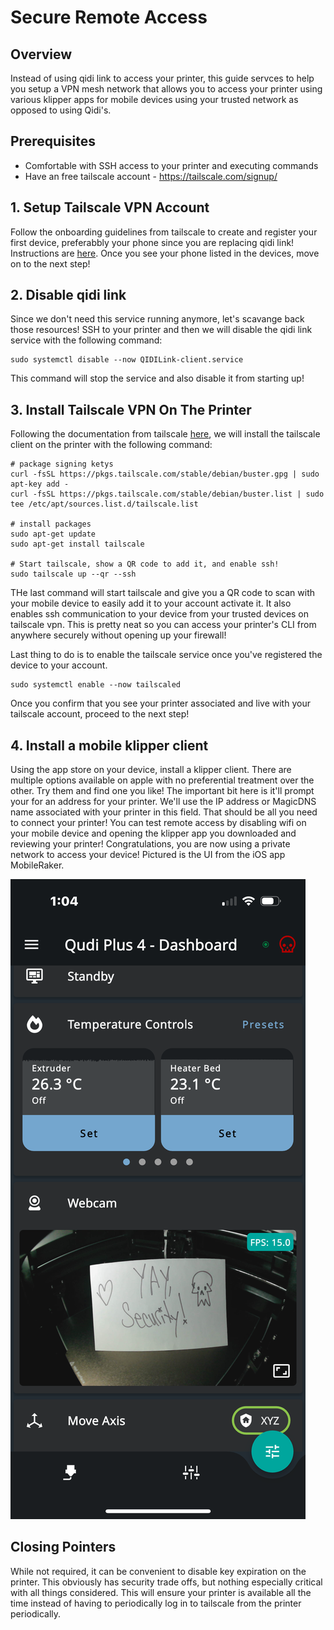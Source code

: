 # Secure Remote Access

## Overview
Instead of using qidi link to access your printer, this guide servces to help you 
setup a VPN mesh network that allows you to access your printer using various klipper
apps for mobile devices using your trusted network as opposed to using Qidi's. 

## Prerequisites
* Comfortable with SSH access to your printer and executing commands
* Have an free tailscale account - https://tailscale.com/signup/

## 1. Setup Tailscale VPN Account
Follow the onboarding guidelines from tailscale to create and register your first device, preferabbly your phone since you are replacing qidi link! Instructions are [here](https://tailscale.com/kb/1017/install). Once you see your phone listed in the devices, move on to the next step!

## 2. Disable qidi link
Since we don't need this service running anymore, let's scavange back those resources! SSH to your printer and then we will disable the qidi link service with the following command:

```
sudo systemctl disable --now QIDILink-client.service
```

This command will stop the service and also disable it from starting up! 

## 3. Install Tailscale VPN On The Printer
Following the documentation from tailscale [here](https://tailscale.com/kb/1041/install-debian-buster), we will install the tailscale client on the printer with the following command:

```
# package signing ketys
curl -fsSL https://pkgs.tailscale.com/stable/debian/buster.gpg | sudo apt-key add -
curl -fsSL https://pkgs.tailscale.com/stable/debian/buster.list | sudo tee /etc/apt/sources.list.d/tailscale.list

# install packages
sudo apt-get update
sudo apt-get install tailscale

# Start tailscale, show a QR code to add it, and enable ssh!
sudo tailscale up --qr --ssh
```
THe last command will start tailscale and give you a QR code to scan with your mobile device to easily add it to your account activate it. It also enables ssh communication to your device from your trusted devices on tailscale vpn. This is pretty neat so you can access your printer's CLI from anywhere securely without opening up your firewall! 

Last thing to do is to enable the tailscale service once you've registered the device to your account.

```
sudo systemctl enable --now tailscaled
```

Once you confirm that you see your printer associated and live with your tailscale account, proceed to the next step!

## 4. Install a mobile klipper client
Using the app store on your device, install a klipper client. There are multiple options available on apple with no preferential treatment over the other. Try them and find one you like!  The important bit here is it'll prompt your for an address for your printer. We'll use the IP address or MagicDNS name associated with your printer in this field. That should be all you need to connect your printer! You can test remote access by disabling wifi on your mobile device and opening the klipper app you downloaded and reviewing your printer! Congratulations, you are now using a private network to access your device! Pictured is the UI from the iOS app MobileRaker. 

![IMG_5422.PNG](./IMG_5422.PNG "Yay, Security!")

## Closing Pointers
While not required, it can be convenient to disable key expiration on the printer. This obviously has security trade offs, but nothing especially critical with all things considered. This will ensure your printer is available all the time instead of having to periodically log in to tailscale from the printer periodically.

